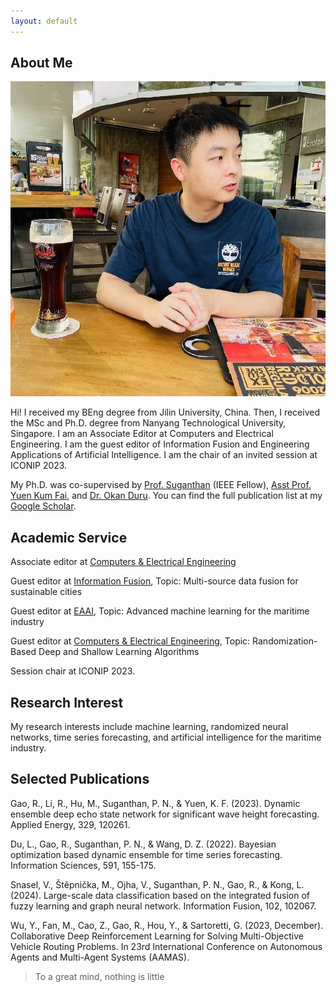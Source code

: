 ```yaml
---
layout: default
---
```


## About Me

<img class="profile-picture" src="GRB.jpg">

Hi! I received my BEng degree from Jilin University, China. Then, I received the MSc and Ph.D. degree from  Nanyang Technological University, Singapore. I am an Associate Editor at Computers and Electrical Engineering. I am the guest editor of Information Fusion and Engineering Applications of Artificial Intelligence. I am the chair of an invited session at ICONIP 2023.

My Ph.D. was co-supervised by [Prof. Suganthan](https://scholar.google.com/citations?user=yZNzBU0AAAAJ&hl=zh-CN) (IEEE Fellow), [Asst Prof. Yuen Kum Fai](https://dr.ntu.edu.sg/cris/rp/rp00720), and [Dr. Okan Duru](https://scholar.google.se/citations?user=JT_KdJgAAAAJ&hl=en). You can find the full publication list at my [Google Scholar](https://scholar.google.se/citations?user=PrIHu7QAAAAJ&hl=en&oi=ao).

## Academic Service
Associate editor at [Computers & Electrical Engineering](https://www.sciencedirect.com/journal/computers-and-electrical-engineering)

Guest editor at [Information Fusion](https://www.sciencedirect.com/journal/information-fusion), Topic: Multi-source data fusion for sustainable cities

Guest editor at [EAAI](https://www.sciencedirect.com/journal/engineering-applications-of-artificial-intelligence), Topic: Advanced machine learning for the maritime industry

Guest editor at [Computers & Electrical Engineering](https://www.sciencedirect.com/journal/computers-and-electrical-engineering), Topic: Randomization-Based Deep and Shallow Learning Algorithms

Session chair at ICONIP 2023.

## Research Interest

My research interests include machine learning, randomized neural networks, time series forecasting, and artificial intelligence for the maritime industry.

## Selected Publications

Gao, R., Li, R., Hu, M., Suganthan, P. N., & Yuen, K. F. (2023). Dynamic ensemble deep echo state network for significant wave height forecasting. Applied Energy, 329, 120261.

Du, L., Gao, R., Suganthan, P. N., & Wang, D. Z. (2022). Bayesian optimization based dynamic ensemble for time series forecasting. Information Sciences, 591, 155-175.

Snasel, V., Štěpnička, M., Ojha, V., Suganthan, P. N., Gao, R., & Kong, L. (2024). Large-scale data classification based on the integrated fusion of fuzzy learning and graph neural network. Information Fusion, 102, 102067.

Wu, Y., Fan, M., Cao, Z., Gao, R., Hou, Y., & Sartoretti, G. (2023, December). Collaborative Deep Reinforcement Learning for Solving Multi-Objective Vehicle Routing Problems. In 23rd International Conference on Autonomous Agents and Multi-Agent Systems (AAMAS).




> To a great mind, nothing is little
